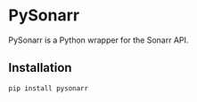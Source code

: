 # PySonarr

PySonarr is a Python wrapper for the Sonarr API.

## Installation

```bash
pip install pysonarr
```
